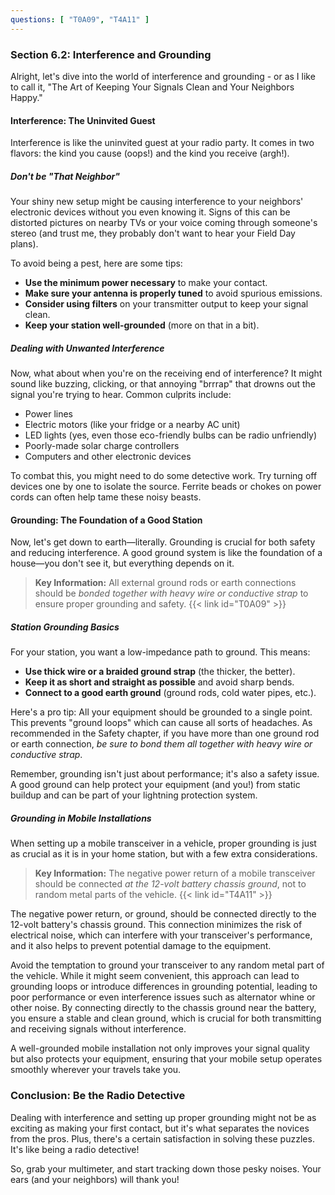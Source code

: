 ```yaml
---
questions: [ "T0A09", "T4A11" ]
---
```


### Section 6.2: Interference and Grounding

Alright, let's dive into the world of interference and grounding - or as I like to call it, "The Art of Keeping Your Signals Clean and Your Neighbors Happy."

#### Interference: The Uninvited Guest

Interference is like the uninvited guest at your radio party. It comes in two flavors: the kind you cause (oops!) and the kind you receive (argh!). 

##### Don't be "That Neighbor"

Your shiny new setup might be causing interference to your neighbors' electronic devices without you even knowing it. Signs of this can be distorted pictures on nearby TVs or your voice coming through someone's stereo (and trust me, they probably don't want to hear your Field Day plans). 

To avoid being a pest, here are some tips:
- **Use the minimum power necessary** to make your contact.
- **Make sure your antenna is properly tuned** to avoid spurious emissions.
- **Consider using filters** on your transmitter output to keep your signal clean.
- **Keep your station well-grounded** (more on that in a bit).

##### Dealing with Unwanted Interference

Now, what about when you're on the receiving end of interference? It might sound like buzzing, clicking, or that annoying "brrrap" that drowns out the signal you're trying to hear. Common culprits include:
- Power lines
- Electric motors (like your fridge or a nearby AC unit)
- LED lights (yes, even those eco-friendly bulbs can be radio unfriendly)
- Poorly-made solar charge controllers
- Computers and other electronic devices

To combat this, you might need to do some detective work. Try turning off devices one by one to isolate the source. Ferrite beads or chokes on power cords can often help tame these noisy beasts.

#### Grounding: The Foundation of a Good Station

Now, let's get down to earth—literally. Grounding is crucial for both safety and reducing interference. A good ground system is like the foundation of a house—you don't see it, but everything depends on it.

> **Key Information:** All external ground rods or earth connections should be *bonded together with heavy wire or conductive strap* to ensure proper grounding and safety. {{< link id="T0A09" >}}

##### Station Grounding Basics

For your station, you want a low-impedance path to ground. This means:
- **Use thick wire or a braided ground strap** (the thicker, the better).
- **Keep it as short and straight as possible** and avoid sharp bends.
- **Connect to a good earth ground** (ground rods, cold water pipes, etc.).

Here's a pro tip: All your equipment should be grounded to a single point. This prevents "ground loops" which can cause all sorts of headaches. As recommended in the Safety chapter, if you have more than one ground rod or earth connection, *be sure to bond them all together with heavy wire or conductive strap*.

Remember, grounding isn't just about performance; it's also a safety issue. A good ground can help protect your equipment (and you!) from static buildup and can be part of your lightning protection system.

##### Grounding in Mobile Installations

When setting up a mobile transceiver in a vehicle, proper grounding is just as crucial as it is in your home station, but with a few extra considerations. 

> **Key Information:** The negative power return of a mobile transceiver should be connected *at the 12-volt battery chassis ground*, not to random metal parts of the vehicle. {{< link id="T4A11" >}}

The negative power return, or ground, should be connected directly to the 12-volt battery's chassis ground. This connection minimizes the risk of electrical noise, which can interfere with your transceiver's performance, and it also helps to prevent potential damage to the equipment.

Avoid the temptation to ground your transceiver to any random metal part of the vehicle. While it might seem convenient, this approach can lead to grounding loops or introduce differences in grounding potential, leading to poor performance or even interference issues such as alternator whine or other noise. By connecting directly to the chassis ground near the battery, you ensure a stable and clean ground, which is crucial for both transmitting and receiving signals without interference.

A well-grounded mobile installation not only improves your signal quality but also protects your equipment, ensuring that your mobile setup operates smoothly wherever your travels take you.

### Conclusion: Be the Radio Detective

Dealing with interference and setting up proper grounding might not be as exciting as making your first contact, but it's what separates the novices from the pros. Plus, there's a certain satisfaction in solving these puzzles. It's like being a radio detective!

So, grab your multimeter, and start tracking down those pesky noises. Your ears (and your neighbors) will thank you!
